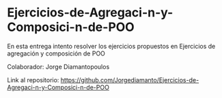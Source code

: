 # Ejercicios-de-Agregaci-n-y-Composici-n-de-POO

En esta entrega intento resolver los ejercicios propuestos en Ejercicios de agregación y composición de POO

Colaborador: Jorge Diamantopoulos

Link al repositorio: https://github.com/Jorgediamanto/Ejercicios-de-Agregaci-n-y-Composici-n-de-POO

